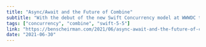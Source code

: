 ```yaml
---
title: "Async/Await and the Future of Combine"
subtitle: "With the debut of the new Swift Concurrency model at WWWDC this year, it was noticeable how some of its language features appear to be replacements for some of the Combine frameworks features. In this honest post on the topic, Ben Scheirman, who authored an entire course on Combine, gives his take on its future."
tags: ["concurrency", "combine", "swift-5-5"]
link: "https://benscheirman.com/2021/06/async-await-and-the-future-of-combine/"
date: "2021-06-30"
---
```

